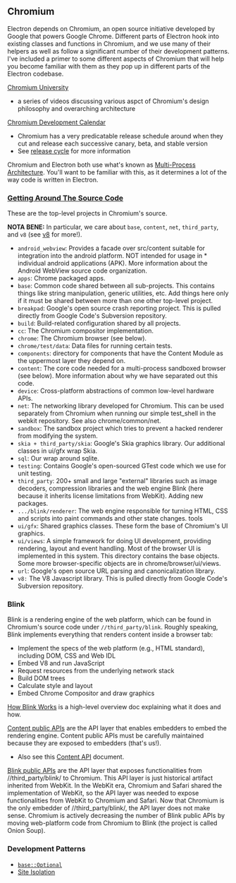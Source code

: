## Chromium

Electron depends on Chromium, an open source initiative developed by Google that powers Google Chrome. Different parts of Electron hook into existing classes and functions in Chromium, and we use many of their helpers as well as follow a significant number of their development patterns. I've included a primer to some different aspects of Chromium that will help you become familiar with them as they pop up in different parts of the Electron codebase.

[Chromium University](https://www.chromium.org/developers/tech-talk-videos)
   * a series of videos discussing various aspct of Chromium's design philosophy and overarching architecture

[Chromium Development Calendar](https://chromiumdash.appspot.com/schedule)
   * Chromium has a very predicatable release schedule around when they cut and release each successive canary, beta, and stable version
   * See [release cycle](https://chromium.googlesource.com/chromium/src/+/master/docs/process/release_cycle.md) for more information

Chromium and Electron both use what's known as [Multi-Process Architecture](https://www.chromium.org/developers/design-documents/multi-process-architecture). You'll want to be familiar with this, as it determines a lot of the way code is written in Electron.

### [Getting Around The Source Code](https://www.chromium.org/developers/how-tos/getting-around-the-chrome-source-code)

These are the top-level projects in Chromium's source.

**NOTA BENE:** In particular, we care about `base`, `content`, `net`, `third_party`, and `v8` (see [v8](v8.md) for more!).

* `android_webview`: Provides a facade over src/content suitable for integration into the android platform. NOT intended for usage in * individual android applications (APK). More information about the Android WebView source code organization.
* `apps`: Chrome packaged apps.
* `base`: Common code shared between all sub-projects. This contains things like string manipulation, generic utilities, etc. Add things here only if it must be shared between more than one other top-level project.
* `breakpad`: Google's open source crash reporting project. This is pulled directly from Google Code's Subversion repository.
* `build`: Build-related configuration shared by all projects.
* `cc`: The Chromium compositor implementation.
* `chrome`: The Chromium browser (see below).
* `chrome/test/data`: Data files for running certain tests.
* `components`:  directory for components that have the Content Module as the uppermost layer they depend on.
* `content`: The core code needed for a multi-process sandboxed browser (see below). More information about why we have separated out this code.
* `device`: Cross-platform abstractions of common low-level hardware APIs.
* `net`: The networking library developed for Chromium. This can be used separately from Chromium when running our simple test_shell in the webkit repository. See also chrome/common/net.
* `sandbox`: The sandbox project which tries to prevent a hacked renderer from modifying the system.
* `skia + third_party/skia`: Google's Skia graphics library. Our additional classes in ui/gfx wrap Skia.
* `sql`: Our wrap around sqlite.
* `testing`: Contains Google's open-sourced GTest code which we use for unit testing.
* `third_party`: 200+ small and large "external" libraries such as image decoders, compression libraries and the web engine Blink (here because it inherits license limitations from WebKit). Adding new packages.
* `.../blink/renderer`: The web engine responsible for turning HTML, CSS and scripts into paint commands and other state changes. 
tools
* `ui/gfx`: Shared graphics classes. These form the base of Chromium's UI graphics.
* `ui/views`: A simple framework for doing UI development, providing rendering, layout and event handling. Most of the browser UI is implemented in this system. This directory contains the base objects. Some more browser-specific objects are in chrome/browser/ui/views.
* `url`: Google's open source URL parsing and canonicalization library.
* `v8:` The V8 Javascript library. This is pulled directly from Google Code's Subversion repository.

### Blink

Blink is a rendering engine of the web platform, which can be found in Chromium's source code under `//third_party/blink`. Roughly speaking, Blink implements everything that renders content inside a browser tab:
* Implement the specs of the web platform (e.g., HTML standard), including DOM, CSS and Web IDL
* Embed V8 and run JavaScript
* Request resources from the underlying network stack
* Build DOM trees
* Calculate style and layout
* Embed Chrome Compositor and draw graphics

[How Blink Works](https://docs.google.com/document/d/1aitSOucL0VHZa9Z2vbRJSyAIsAz24kX8LFByQ5xQnUg) is a high-level overview doc explaining what it does and how.

[Content public APIs](https://cs.chromium.org/chromium/src/content/public/) are the API layer that enables embedders to embed the rendering engine. Content public APIs must be carefully maintained because they are exposed to embedders (that's us!).
* Also see this [Content API](https://www.chromium.org/developers/content-module/content-api) document.

[Blink public APIs](https://cs.chromium.org/chromium/src/third_party/blink/public/?q=blink/public&sq=package:chromium&dr) are the API layer that exposes functionalities from //third_party/blink/ to Chromium. This API layer is just historical artifact inherited from WebKit. In the WebKit era, Chromium and Safari shared the implementation of WebKit, so the API layer was needed to expose functionalities from WebKit to Chromium and Safari. Now that Chromium is the only embedder of //third_party/blink/, the API layer does not make sense. Chromium is actively decreasing the number of Blink public APIs by moving web-platform code from Chromium to Blink (the project is called Onion Soup).

### Development Patterns

* [`base::Optional`](https://chromium.googlesource.com/chromium/src/+/HEAD/docs/optional.md)
* [Site Isolation](https://www.chromium.org/developers/design-documents/site-isolation)